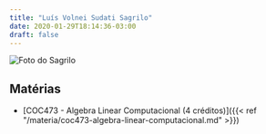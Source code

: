 ```yaml
---
title: "Luís Volnei Sudati Sagrilo"
date: 2020-01-29T18:14:36-03:00
draft: false
---
```


![Foto do Sagrilo](https://www.laceo.coppe.ufrj.br/wp-content/uploads/2020/03/Foto-Luis-Volnei-Sudati-Sagrilo1-2.jpg)

## Matérias

- [COC473 - Algebra Linear Computacional (4 créditos)]({{< ref "/materia/coc473-algebra-linear-computacional.md" >}})

